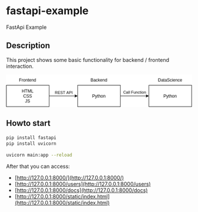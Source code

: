 # fastapi-example
FastApi Example

## Description
This project shows some basic functionality for backend / frontend interaction.

![docs/frontendbackend.drawio.png](docs/frontendbackend.drawio.png)

## Howto start

```bash
pip install fastapi
pip install uvicorn
```
```bash
uvicorn main:app --reload
```

After that you can access:

- [http://127.0.0.1:8000/](http://127.0.0.1:8000/)
- [http://127.0.0.1:8000/users](http://127.0.0.1:8000/users)
- [http://127.0.0.1:8000/docs](http://127.0.0.1:8000/docs)
- [http://127.0.0.1:8000/static/index.html](http://127.0.0.1:8000/static/index.html)

